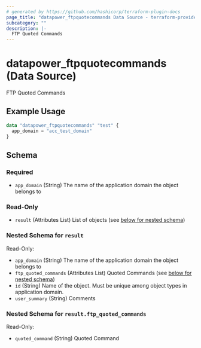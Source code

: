 ```yaml
---
# generated by https://github.com/hashicorp/terraform-plugin-docs
page_title: "datapower_ftpquotecommands Data Source - terraform-provider-datapower"
subcategory: ""
description: |-
  FTP Quoted Commands
---
```


# datapower_ftpquotecommands (Data Source)

FTP Quoted Commands

## Example Usage

```terraform
data "datapower_ftpquotecommands" "test" {
  app_domain = "acc_test_domain"
}
```

<!-- schema generated by tfplugindocs -->
## Schema

### Required

- `app_domain` (String) The name of the application domain the object belongs to

### Read-Only

- `result` (Attributes List) List of objects (see [below for nested schema](#nestedatt--result))

<a id="nestedatt--result"></a>
### Nested Schema for `result`

Read-Only:

- `app_domain` (String) The name of the application domain the object belongs to
- `ftp_quoted_commands` (Attributes List) Quoted Commands (see [below for nested schema](#nestedatt--result--ftp_quoted_commands))
- `id` (String) Name of the object. Must be unique among object types in application domain.
- `user_summary` (String) Comments

<a id="nestedatt--result--ftp_quoted_commands"></a>
### Nested Schema for `result.ftp_quoted_commands`

Read-Only:

- `quoted_command` (String) Quoted Command
